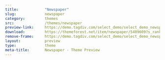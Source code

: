 ```yaml
---
title:            "Newspaper"
slug:             newspaper
category:         themes
src:              /themes/newspaper
preview-link:     https://demo.tagdiv.com/select_demo/select_demo_newspaper
download:         https://themeforest.net/item/newspaper/5489609?s_rank=1
remove-frame:     https://demo.tagdiv.com/select_demo/select_demo_newspaper
layout:           preview
type:             theme
meta-title:       Newspaper - Theme Preview
---
```

